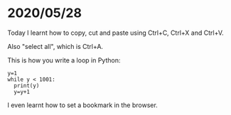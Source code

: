 # 2020/05/28

Today I learnt how to copy, cut and paste using Ctrl+C, Ctrl+X and Ctrl+V.

Also "select all", which is Ctrl+A.

This is how you write a loop in Python:

```
y=1
while y < 1001:
  print(y)
  y=y+1
```

I even learnt how to set a bookmark in the browser.